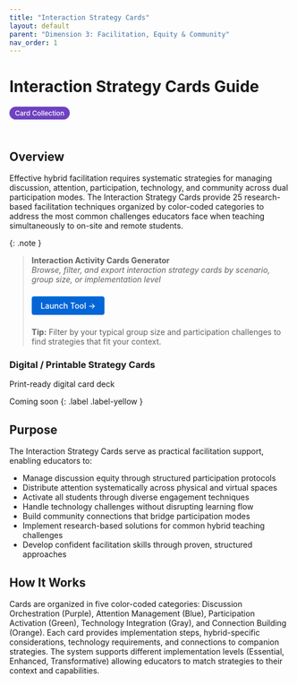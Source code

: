 ```yaml
---
title: "Interaction Strategy Cards"
layout: default
parent: "Dimension 3: Facilitation, Equity & Community"
nav_order: 1
---
```


# Interaction Strategy Cards Guide

<span style="background: #6f42c1; color: white; padding: 4px 10px; border-radius: 16px; font-size: 12px; font-weight: 500; white-space: nowrap; display: inline-block; margin-bottom: 24px;">Card Collection</span>

## Overview
Effective hybrid facilitation requires systematic strategies for managing discussion, attention, participation, technology, and community across dual participation modes. The Interaction Strategy Cards provide 25 research-based facilitation techniques organized by color-coded categories to address the most common challenges educators face when teaching simultaneously to on-site and remote students.



{: .note }
> **Interaction Activity Cards Generator**  
> *Browse, filter, and export interaction strategy cards by scenario, group size, or implementation level*
>
> <a href="/assets/tools/hybrid-learning-interaction-strategy-cards.html" style="display: inline-block; background: #0366d6; color: white; padding: 8px 16px; text-decoration: none; border-radius: 4px; font-weight: 500; margin: 8px 0; font-size: 14px;">
> Launch Tool →
> </a>
>
> **Tip:** Filter by your typical group size and participation challenges to find strategies that fit your context.

### Digital / Printable Strategy Cards
Print-ready digital card deck

Coming soon
{: .label .label-yellow }


## Purpose
The Interaction Strategy Cards serve as practical facilitation support, enabling educators to:

- Manage discussion equity through structured participation protocols
- Distribute attention systematically across physical and virtual spaces
- Activate all students through diverse engagement techniques
- Handle technology challenges without disrupting learning flow
- Build community connections that bridge participation modes
- Implement research-based solutions for common hybrid teaching challenges
- Develop confident facilitation skills through proven, structured approaches

## How It Works
Cards are organized in five color-coded categories: Discussion Orchestration (Purple), Attention Management (Blue), Participation Activation (Green), Technology Integration (Gray), and Connection Building (Orange). Each card provides implementation steps, hybrid-specific considerations, technology requirements, and connections to companion strategies. The system supports different implementation levels (Essential, Enhanced, Transformative) allowing educators to match strategies to their context and capabilities. 